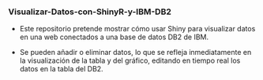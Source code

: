 ### Visualizar-Datos-con-ShinyR-y-IBM-DB2

- Este repositorio pretende mostrar cómo usar Shiny para visualizar datos en una web conectados a una base de datos DB2 de IBM.

- Se pueden añadir o eliminar datos, lo que se refleja inmediatamente en la visualización de la tabla y del gráfico, editando en tiempo real los datos en la tabla del DB2.
